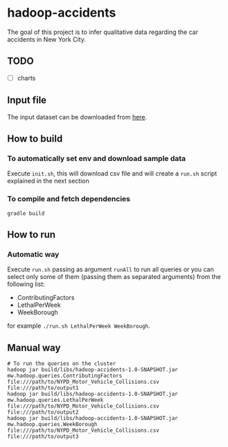 # hadoop-accidents
The goal of this project is to infer qualitative data regarding the car accidents in New York City.

## TODO
- [ ] charts

## Input file

The input dataset can be downloaded from [here](http://home.deib.polimi.it/guinea/Materiale/Middleware/index.html).

## How to build

### To automatically set env and download sample data
Execute `init.sh`, this will download csv file and will create a `run.sh` script explained in the next section

### To compile and fetch dependencies
`gradle build`

## How to run
### Automatic way
Execute `run.sh` passing as argument `runAll` to run all queries or you can select only some of them (passing them as separated arguments) from the following list:
* ContributingFactors
* LethalPerWeek
* WeekBorough

for example `./run.sh LethalPerWeek WeekBorough`.

## Manual way    
    # To run the queries on the cluster
    hadoop jar build/libs/hadoop-accidents-1.0-SNAPSHOT.jar mw.hadoop.queries.ContributingFactors file:///path/to/NYPD_Motor_Vehicle_Collisions.csv file:///path/to/output1
    hadoop jar build/libs/hadoop-accidents-1.0-SNAPSHOT.jar mw.hadoop.queries.LethalPerWeek file:///path/to/NYPD_Motor_Vehicle_Collisions.csv file:///path/to/output2
    hadoop jar build/libs/hadoop-accidents-1.0-SNAPSHOT.jar mw.hadoop.queries.WeekBorough file:///path/to/NYPD_Motor_Vehicle_Collisions.csv file:///path/to/output3
